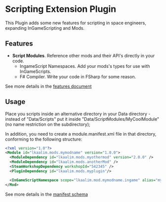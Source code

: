 # Scripting Extension Plugin

This Plugin adds some new features for scripting in space engineers,
expanding InGameScripting and Mods.

## Features

- **Script Modules**. Reference other mods and their API's directly in your code.
  - IngameScript Namespaces. Add your mods's types for use with InGameScripts.
  - F# Compiler. Write your code in FSharp for some reason.

See more details in the [features document](docs/features.md)

## Usage
Place you scripts inside an alternative directory in your
Data directory - instead of "Data/Scripts" put it inside 
"Data/ScriptModules/MyCoolModule" (no name restriction on the subdirectory); 

In addition, you need to create a module.manifest.xml file
in that directory, conforming to the following structure:

```xml
<?xml version="1.0"?>
<Module id="lkaalim.mods.mymodname" version="1.0.0">
  <ModuleDependency id="lkaalim.mods.myothermod" version="2.0.0" />
  <ModuleDependency id="lkaalim.mods.anotherMod" />
  <SteamWorkshopDependency workshopId="542345" />
  <PluginDependency id="lkaalim.mods.myplugin"/>

  <InGameScriptNamespace scope="lkaalim.mod.mymodname.ingame" alias="mymodname" />
</Mod>
```

See more details in the [manifest schema](docs/manifest.md)